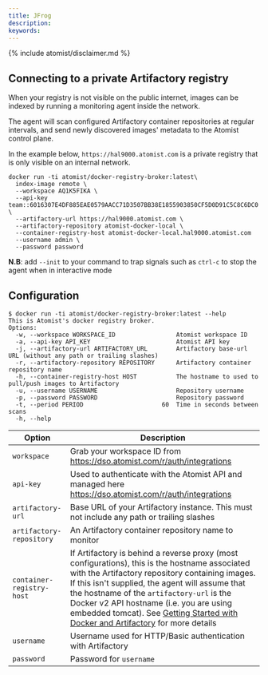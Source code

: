 ```yaml
---
title: JFrog
description:
keywords:
---
```


{% include atomist/disclaimer.md %}

## Connecting to a private Artifactory registry

When your registry is not visible on the public internet, images can be indexed
by running a monitoring agent inside the network.

The agent will scan configured Artifactory container repositories at regular
intervals, and send newly discovered images' metadata to the Atomist control
plane.

In the example below, `https://hal9000.atomist.com` is a private registry that
is only visible on an internal network.

```
docker run -ti atomist/docker-registry-broker:latest\
  index-image remote \
  --workspace AQ1K5FIKA \
  --api-key team::6016307E4DF885EAE0579AACC71D3507BB38E1855903850CF5D0D91C5C8C6DC0 \
  --artifactory-url https://hal9000.atomist.com \
  --artifactory-repository atomist-docker-local \
  --container-registry-host atomist-docker-local.hal9000.atomist.com
  --username admin \
  --password password
```

**N.B**: add `--init` to your command to trap signals such as `ctrl-c` to stop
the agent when in interactive mode

## Configuration

```shell
$ docker run -ti atomist/docker-registry-broker:latest --help
This is Atomist's docker registry broker.
Options:
  -w, --workspace WORKSPACE_ID                 Atomist workspace ID
  -a, --api-key API_KEY                        Atomist API key
  -j, --artifactory-url ARTIFACTORY_URL        Artifactory base-url URL (without any path or trailing slashes)
  -r, --artifactory-repository REPOSITORY      Artifactory container repository name
  -h, --container-registry-host HOST           The hostname to used to pull/push images to Artifactory
  -u, --username USERNAME                      Repository username
  -p, --password PASSWORD                      Repository password
  -t, --period PERIOD                      60  Time in seconds between scans
  -h, --help
```

| Option                    | Description                                                                                                                                                                                                                                                                                                                                                                                                                                                                    |
| ------------------------- | ------------------------------------------------------------------------------------------------------------------------------------------------------------------------------------------------------------------------------------------------------------------------------------------------------------------------------------------------------------------------------------------------------------------------------------------------------------------------------ |
| `workspace`               | Grab your workspace ID from https://dso.atomist.com/r/auth/integrations                                                                                                                                                                                                                                                                                                                                                                                                        |
| `api-key`                 | Used to authenticate with the Atomist API and managed here https://dso.atomist.com/r/auth/integrations                                                                                                                                                                                                                                                                                                                                                                         |
| `artifactory-url`         | Base URL of your Artifactory instance. This must not include any path or trailing slashes                                                                                                                                                                                                                                                                                                                                                                                      |
| `artifactory-repository`  | An Artifactory container repository name to monitor                                                                                                                                                                                                                                                                                                                                                                                                                            |
| `container-registry-host` | If Artifactory is behind a reverse proxy (most configurations), this is the hostname associated with the Artifactory repository containing images. If this isn't supplied, the agent will assume that the hostname of the `artifactory-url` is the Docker v2 API hostname (i.e. you are using embedded tomcat). See [Getting Started with Docker and Artifactory](https://www.jfrog.com/confluence/display/RTF4X/Getting+Started+with+Docker+and+Artifactory) for more details |
| `username`                | Username used for HTTP/Basic authentication with Artifactory                                                                                                                                                                                                                                                                                                                                                                                                                   |
| `password`                | Password for `username`                                                                                                                                                                                                                                                                                                                                                                                                                                                        |
